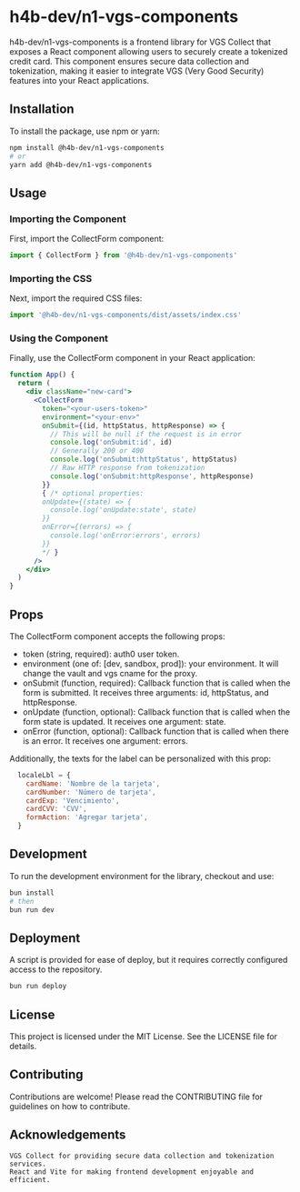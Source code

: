 # h4b-dev/n1-vgs-components

h4b-dev/n1-vgs-components is a frontend library for VGS Collect that exposes a React component allowing users to securely create a tokenized credit card. This component ensures secure data collection and tokenization, making it easier to integrate VGS (Very Good Security) features into your React applications.

## Installation

To install the package, use npm or yarn:

```bash
npm install @h4b-dev/n1-vgs-components
# or
yarn add @h4b-dev/n1-vgs-components
```

## Usage

### Importing the Component

First, import the CollectForm component:

```jsx
import { CollectForm } from '@h4b-dev/n1-vgs-components'
```

### Importing the CSS

Next, import the required CSS files:

```jsx
import '@h4b-dev/n1-vgs-components/dist/assets/index.css'
```

### Using the Component

Finally, use the CollectForm component in your React application:

```jsx
function App() {
  return (
    <div className="new-card">
      <CollectForm
        token="<your-users-token>"
        environment="<your-env>"
        onSubmit={(id, httpStatus, httpResponse) => {
          // This will be null if the request is in error
          console.log('onSubmit:id', id)
          // Generally 200 or 400
          console.log('onSubmit:httpStatus', httpStatus)
          // Raw HTTP response from tokenization
          console.log('onSubmit:httpResponse', httpResponse)
        }}
        { /* optional properties:
        onUpdate={(state) => {
          console.log('onUpdate:state', state)
        }}
        onError={(errors) => {
          console.log('onError:errors', errors)
        }}
        */ }
      />
    </div>
  )
}
```

## Props

The CollectForm component accepts the following props:

- token (string, required): auth0 user token.
- environment (one of: [dev, sandbox, prod]): your environment. It will change the vault and vgs cname for the proxy.
- onSubmit (function, required): Callback function that is called when the form is submitted. It receives three arguments: id, httpStatus, and httpResponse.
- onUpdate (function, optional): Callback function that is called when the form state is updated. It receives one argument: state.
- onError (function, optional): Callback function that is called when there is an error. It receives one argument: errors.

Additionally, the texts for the label can be personalized with this prop:

```jsx
  localeLbl = {
    cardName: 'Nombre de la tarjeta',
    cardNumber: 'Número de tarjeta',
    cardExp: 'Vencimiento',
    cardCVV: 'CVV',
    formAction: 'Agregar tarjeta',
  }
```

## Development

To run the development environment for the library, checkout and use:

```bash
bun install
# then
bun run dev
```

## Deployment

A script is provided for ease of deploy, but it requires correctly configured access to the repository.

```bash
bun run deploy
```

## License

This project is licensed under the MIT License. See the LICENSE file for details.

## Contributing

Contributions are welcome! Please read the CONTRIBUTING file for guidelines on how to contribute.

## Acknowledgements

    VGS Collect for providing secure data collection and tokenization services.
    React and Vite for making frontend development enjoyable and efficient.
